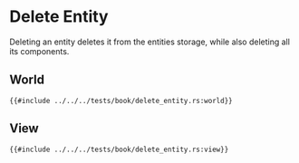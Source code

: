 # Delete Entity

Deleting an entity deletes it from the entities storage, while also deleting all its components.

## World

```rust, noplaypen
{{#include ../../../tests/book/delete_entity.rs:world}}
```

## View

```rust, noplaypen
{{#include ../../../tests/book/delete_entity.rs:view}}
```
